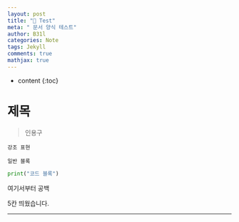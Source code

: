 ```yaml
---
layout: post
title: "🎵 Test"
meta: " 문서 양식 테스트"
author: B31l
categories: Note
tags: Jekyll
comments: true
mathjax: true
---
```




* content
{:toc}
# 제목

> 인용구

`강조 표현`

```
일반 블록
```

```python
print("코드 블록")
```

여기서부터 공백









5칸 띄웠습니다.

---

